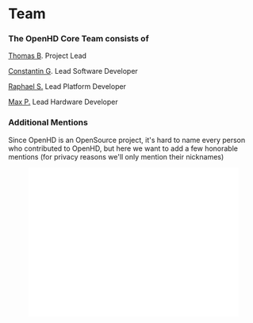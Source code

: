 # Team

### The OpenHD Core Team consists of

[Thomas B](mailto:thomas@openhdfpv.org). Project Lead

[Constantin G](mailto:constantin@openhdfpv.org). Lead Software Developer

[Raphael S.](mailto:raphael@openhdfpv.org) Lead Platform Developer

[Max P.](mailto:max@openhdfpv.org) Lead Hardware Developer

### Additional Mentions

Since OpenHD is an OpenSource project, it's hard to name every person who contributed to OpenHD, but here we want to add a few honorable mentions (for privacy reasons we'll only mention their nicknames)

<figure><img src="../.gitbook/assets/wordcloud.svg" alt=""><figcaption></figcaption></figure>

